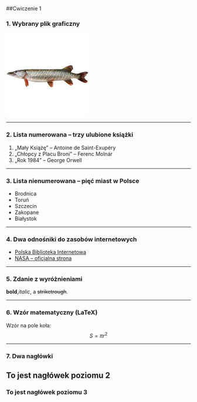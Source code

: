 ##Cwiczenie 1
### 1. Wybrany plik graficzny
![Szczupak](Szczupak.jpg)


---

### 2. Lista numerowana – trzy ulubione książki
1. „Mały Książę” – Antoine de Saint-Exupéry  
2. „Chłopcy z Placu Broni” – Ferenc Molnár  
3. „Rok 1984” – George Orwell  

---

### 3. Lista nienumerowana – pięć miast w Polsce
- Brodnica  
- Toruń  
- Szczecin  
- Zakopane  
- Białystok    

---

### 4. Dwa odnośniki do zasobów internetowych
- [Polska Biblioteka Internetowa](https://polona.pl/)  
- [NASA – oficjalna strona](https://www.nasa.gov/)  

---

### 5. Zdanie z wyróżnieniami
**bold**,*italic*, a ~~striketrough~~.

---

### 6. Wzór matematyczny (LaTeX)
Wzór na pole koła:  
$$S = \pi r^2$$

---

### 7. Dwa nagłówki
## To jest nagłówek poziomu 2
### To jest nagłówek poziomu 3
